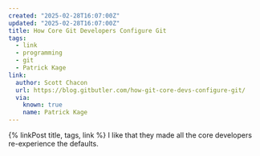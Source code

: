 ```yaml
---
created: "2025-02-28T16:07:00Z"
updated: "2025-02-28T16:07:00Z"
title: How Core Git Developers Configure Git
tags:
  - link
  - programming
  - git
  - Patrick Kage
link:
  author: Scott Chacon
  url: https://blog.gitbutler.com/how-git-core-devs-configure-git/
  via:
    known: true
    name: Patrick Kage
---
```


{% linkPost title, tags, link %} I like that they made all the core developers re-experience the defaults.
